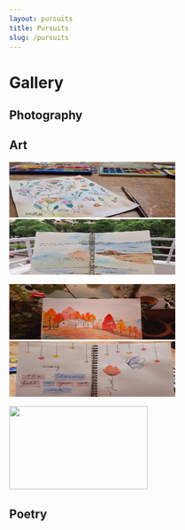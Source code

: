 ```yaml
---
layout: pursuits
title: Pursuits
slug: /pursuits
---
```


# Gallery

## Photography



## Art

<img src="/assets/img/gallery/art/1.png" width="300px" height="100px"/>&nbsp; &nbsp; &nbsp;
<img src="/assets/img/gallery/art/2.png" width="300px" height="100px"/>

<img src="/assets/img/gallery/art/3.png" width="300px" height="100px"/>&nbsp; &nbsp; &nbsp;
<img src="/assets/img/gallery/art/4.png" width="300px" height="100px"/>

<img src="/assets/img/gallery/art/5.png" width="250px" height="150px"/>

## Poetry
